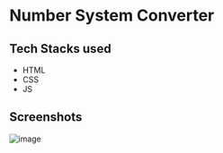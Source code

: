 # Number System Converter

## Tech Stacks used

- HTML
- CSS
- JS


## Screenshots

![image](https://user-images.githubusercontent.com/82095877/163450211-4e4678e3-fb44-4895-8e55-1644544447b1.png)